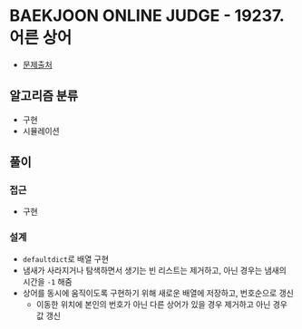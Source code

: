 # BAEKJOON ONLINE JUDGE - 19237. 어른 상어

- [문제출처](https://www.acmicpc.net/problem/19237 '19237. 어른 상어')

## 알고리즘 분류

- 구현
- 시뮬레이션

## 풀이

### 접근

- 구현

### 설계

- `defaultdict`로 배열 구현
- 냄새가 사라지거나 탐색하면서 생기는 빈 리스트는 제거하고, 아닌 경우는 냄새의 시간을 `-1` 해줌
- 상어를 동시에 움직이도록 구현하기 위해 새로운 배열에 저장하고, 번호순으로 갱신
  - 이동한 위치에 본인의 번호가 아닌 다른 상어가 있을 경우 제거하고 아닌 경우 값 갱신
